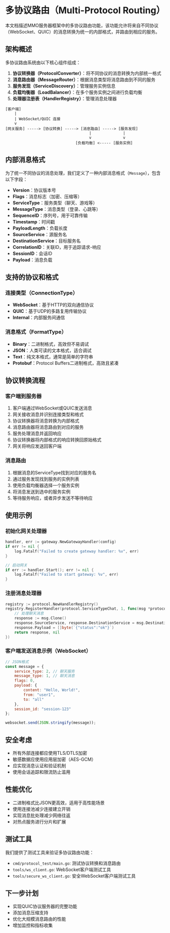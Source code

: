 # 多协议路由（Multi-Protocol Routing）

本文档描述MMO服务器框架中的多协议路由功能，该功能允许将来自不同协议（WebSocket、QUIC）的消息转换为统一的内部格式，并路由到相应的服务。

## 架构概述

多协议路由系统由以下核心组件组成：

1. **协议转换器（ProtocolConverter）**：将不同协议的消息转换为内部统一格式
2. **消息路由器（MessageRouter）**：根据消息类型将消息路由到不同的服务
3. **服务发现（ServiceDiscovery）**：管理服务实例信息
4. **负载均衡器（LoadBalancer）**：在多个服务实例之间进行负载均衡
5. **处理器注册表（HandlerRegistry）**：管理消息处理器

```
[客户端] 
    |
    | WebSocket/QUIC 连接
    v
[网关服务] -----> [协议转换] -----> [消息路由] -----> [服务发现]
                                     |              |
                                     v              v
                               [负载均衡] <----- [服务实例]
```

## 内部消息格式

为了统一不同协议的消息处理，我们定义了一种内部消息格式（`Message`），包含以下字段：

- **Version**：协议版本号
- **Flags**：消息标志（加密、压缩等）
- **ServiceType**：服务类型（聊天、游戏等）
- **MessageType**：消息类型（登录、心跳等）
- **SequenceID**：序列号，用于可靠传输
- **Timestamp**：时间戳
- **PayloadLength**：负载长度
- **SourceService**：源服务名
- **DestinationService**：目标服务名
- **CorrelationID**：关联ID，用于追踪请求-响应
- **SessionID**：会话ID
- **Payload**：消息负载

## 支持的协议和格式

### 连接类型（ConnectionType）

- **WebSocket**：基于HTTP的双向通信协议
- **QUIC**：基于UDP的多路复用传输协议
- **Internal**：内部服务间通信

### 消息格式（FormatType）

- **Binary**：二进制格式，高效但不易调试
- **JSON**：人类可读的文本格式，适合调试
- **Text**：纯文本格式，通常是简单的字符串
- **Protobuf**：Protocol Buffers二进制格式，高效且紧凑

## 协议转换流程

### 客户端到服务器

1. 客户端通过WebSocket或QUIC发送消息
2. 网关接收消息并识别连接类型和格式
3. 协议转换器将消息转换为内部格式
4. 消息路由器将消息路由到对应的服务
5. 服务处理消息并返回响应
6. 协议转换器将内部格式的响应转换回原始格式
7. 网关将响应发送回客户端

### 消息路由

1. 根据消息的ServiceType找到对应的服务名
2. 通过服务发现找到服务的实例列表
3. 使用负载均衡器选择一个服务实例
4. 将消息发送到选中的服务实例
5. 等待服务响应，或者异步发送不等待响应

## 使用示例

### 初始化网关处理器

```go
handler, err := gateway.NewGatewayHandler(config)
if err != nil {
    log.Fatalf("Failed to create gateway handler: %v", err)
}

// 启动网关
if err := handler.Start(); err != nil {
    log.Fatalf("Failed to start gateway: %v", err)
}
```

### 注册消息处理器

```go
registry := protocol.NewHandlerRegistry()
registry.RegisterHandler(protocol.ServiceTypeChat, 1, func(msg *protocol.Message) (*protocol.Message, error) {
    // 处理聊天消息
    response := msg.Clone()
    response.SourceService, response.DestinationService = msg.DestinationService, msg.SourceService
    response.Payload = []byte(`{"status":"ok"}`)
    return response, nil
})
```

### 客户端发送消息示例（WebSocket）

```javascript
// JSON格式
const message = {
    service_type: 2, // 聊天服务
    message_type: 1, // 聊天消息
    flags: 0,
    payload: {
        content: "Hello, World!",
        from: "user1",
        to: "all"
    },
    session_id: "session-123"
};

websocket.send(JSON.stringify(message));
```

## 安全考虑

- 所有外部连接都应使用TLS/DTLS加密
- 敏感数据应使用应用层加密（AES-GCM）
- 应实现消息认证和验证机制
- 使用会话追踪和限流防止滥用

## 性能优化

- 二进制格式比JSON更高效，适用于高性能场景
- 使用连接池减少连接建立开销
- 实现消息批处理减少网络往返
- 对热点服务进行分片和扩展

## 测试工具

我们提供了测试工具来验证多协议路由功能：

- `cmd/protocol_test/main.go`: 测试协议转换和消息路由
- `tools/ws_client.go`: WebSocket客户端测试工具
- `tools/secure_ws_client.go`: 安全WebSocket客户端测试工具

## 下一步计划

- 实现QUIC协议服务器的完整功能
- 添加消息压缩支持
- 优化大规模消息路由的性能
- 增加监控和指标收集 